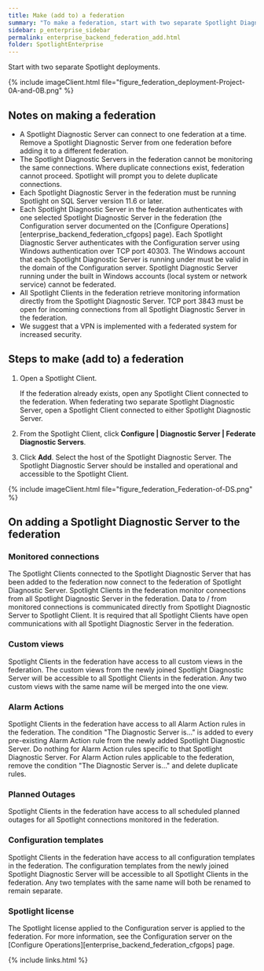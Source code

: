 ```yaml
---
title: Make (add to) a federation
summary: "To make a federation, start with two separate Spotlight Diagnostic Server deployments. More Spotlight Diagnostic Server deployments can now be added to the federation."
sidebar: p_enterprise_sidebar
permalink: enterprise_backend_federation_add.html
folder: SpotlightEnterprise
---
```


Start with two separate Spotlight deployments.

{% include imageClient.html file="figure_federation_deployment-Project-0A-and-0B.png" %}

## Notes on making a federation

* A Spotlight Diagnostic Server can connect to one federation at a time. Remove a Spotlight Diagnostic Server from one federation before adding it to a different federation.
* The Spotlight Diagnostic Servers in the federation cannot be monitoring the same connections. Where duplicate connections exist, federation cannot proceed. Spotlight will prompt you to delete duplicate connections.
* Each Spotlight Diagnostic Server in the federation must be running Spotlight on SQL Server version 11.6 or later.
* Each Spotlight Diagnostic Server in the federation authenticates with one selected Spotlight Diagnostic Server in the federation (the Configuration server documented on the [Configure Operations][enterprise_backend_federation_cfgops] page). Each Spotlight Diagnostic Server authenticates with the Configuration server using Windows authentication over TCP port 40303. The Windows account that each Spotlight Diagnostic Server is running under must be valid in the domain of the Configuration server. Spotlight Diagnostic Server running under the built in Windows accounts (local system or network service) cannot be federated.
* All Spotlight Clients in the federation retrieve monitoring information directly from the Spotlight Diagnostic Server. TCP port 3843 must be open for incoming connections from all Spotlight Diagnostic Server in the federation.
* We suggest that a VPN is implemented with a federated system for increased security.

## Steps to make (add to) a federation

1. Open a Spotlight Client.

   If the federation already exists, open any Spotlight Client connected to the federation. When federating two separate Spotlight Diagnostic Server, open a Spotlight Client connected to either Spotlight Diagnostic Server.
2. From the Spotlight Client, click **Configure \| Diagnostic Server \| Federate Diagnostic Servers**.
3. Click **Add**. Select the host of the Spotlight Diagnostic Server. The Spotlight Diagnostic Server should be installed and operational and accessible to the Spotlight Client.


{% include imageClient.html file="figure_federation_Federation-of-DS.png" %}


## On adding a Spotlight Diagnostic Server to the federation

### Monitored connections
The Spotlight Clients connected to the Spotlight Diagnostic Server that has been added to the federation now connect to the federation of Spotlight Diagnostic Server. Spotlight Clients in the federation monitor connections from all Spotlight Diagnostic Server in the federation. Data to / from monitored connections is communicated directly from Spotlight Diagnostic Server to Spotlight Client. It is required that all Spotlight Clients have open communications with all Spotlight Diagnostic Server in the federation.

### Custom views
Spotlight Clients in the federation have access to all custom views in the federation. The custom views from the newly joined Spotlight Diagnostic Server will be accessible to all Spotlight Clients in the federation. Any two custom views with the same name will be merged into the one view.

### Alarm Actions
Spotlight Clients in the federation have access to all Alarm Action rules in the federation. The condition "The Diagnostic Server is…" is added to every pre-existing Alarm Action rule from the newly added Spotlight Diagnostic Server. Do nothing for Alarm Action rules specific to that Spotlight Diagnostic Server. For Alarm Action rules applicable to the federation, remove the condition "The Diagnostic Server is…" and delete duplicate rules.

### Planned Outages
Spotlight Clients in the federation have access to all scheduled planned outages for all Spotlight connections monitored in the federation.

### Configuration templates
Spotlight Clients in the federation have access to all configuration templates in the federation. The configuration templates from the newly joined Spotlight Diagnostic Server will be accessible to all Spotlight Clients in the federation. Any two templates with the same name will both be renamed to remain separate.

### Spotlight license
The Spotlight license applied to the Configuration server is applied to the federation. For more information, see the Configuration server on the  [Configure Operations][enterprise_backend_federation_cfgops] page.


{% include links.html %}
